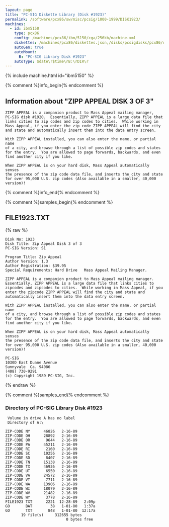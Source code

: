 ```yaml
---
layout: page
title: "PC-SIG Diskette Library (Disk #1923)"
permalink: /software/pcx86/sw/misc/pcsig/1000-1999/DISK1923/
machines:
  - id: ibm5150
    type: pcx86
    config: /machines/pcx86/ibm/5150/cga/256kb/machine.xml
    diskettes: /machines/pcx86/diskettes.json,/disks/pcsigdisks/pcx86/diskettes.json
    autoGen: true
    autoMount:
      B: "PC-SIG Library Disk #1923"
    autoType: $date\r$time\rB:\rDIR\r
---
```


{% include machine.html id="ibm5150" %}

{% comment %}info_begin{% endcomment %}

## Information about "ZIPP APPEAL DISK 3 OF 3"

    ZIPP APPEAL is a companion product to Mass Appeal mailing manager,
    PC-SIG disk #1920.  Essentially, ZIPP APPEAL is a large data file that
    links cities to zip codes and zip codes to cities.  While working in
    Mass Appeal, if you enter the zip code ZIPP APPEAL will find the city
    and state and automatically insert them into the data entry screen.
    
    With ZIPP APPEAL installed, you can also enter the name, or partial name
    of a city, and browse through a list of possible zip codes and states
    for the entry.  You are allowed to page forwards, backwards, and even
    find another city if you like.
    
    When ZIPP APPEAL is on your hard disk, Mass Appeal automatically senses
    the presence of the zip code data file, and inserts the city and state
    for over 95,000 U.S. zip codes (Also available in a smaller, 40,000
    version)!
{% comment %}info_end{% endcomment %}

{% comment %}samples_begin{% endcomment %}

## FILE1923.TXT

{% raw %}
```
Disk No: 1923                                                           
Disk Title: Zip Appeal Disk 3 of 3                                      
PC-SIG Version: S1                                                      
                                                                        
Program Title: Zip Appeal                                               
Author Version: 1.3                                                     
Author Registration: $39.95                                             
Special Requirements: Hard Drive   Mass Appeal Mailing Manager.         
                                                                        
ZIPP APPEAL is a companion product to Mass Appeal mailing manager.      
Essentially, ZIPP APPEAL is a large data file that links cities to      
zipcodes and zipcodes to cities.  While working in Mass Appeal, if you  
enter the zipcode ZIPP APPEAL will find the city and state and          
automatically insert them into the data entry screen.                   
                                                                        
With ZIPP APPEAL installed, you can also enter the name, or partial name
of a city, and browse through a list of possible zip codes and states   
for the entry.  You are allowed to page forwards, backwards, and even   
find another city if you like.                                          
                                                                        
When ZIPP APPEAL is on your hard disk, Mass Appeal automatically senses 
the presence of the zip code data file, and inserts the city and state  
for over 95,000 U.S. zip codes (Also available in a smaller, 40,000     
version)!                                                               
                                                                        
PC-SIG                                                                  
1030D East Duane Avenue                                                 
Sunnyvale  Ca. 94086                                                    
(408) 730-9291                                                          
(c) Copyright 1989 PC-SIG, Inc.                                         
```
{% endraw %}

{% comment %}samples_end{% endcomment %}

### Directory of PC-SIG Library Disk #1923

     Volume in drive A has no label
     Directory of A:\

    ZIP-CODE NY      46826   2-16-89
    ZIP-CODE OH      28892   2-16-89
    ZIP-CODE OR       9644   2-16-89
    ZIP-CODE PA      45211   2-16-89
    ZIP-CODE RI       2160   2-16-89
    ZIP-CODE SC      10256   2-16-89
    ZIP-CODE SD       8407   2-16-89
    ZIP-CODE TN      15138   2-16-89
    ZIP-CODE TX      46936   2-16-89
    ZIP-CODE UT       6550   2-16-89
    ZIP-CODE VA      24572   2-16-89
    ZIP-CODE VT       7711   2-16-89
    ZIP-CODE WA      13906   2-16-89
    ZIP-CODE WI      18079   2-16-89
    ZIP-CODE WV      21482   2-16-89
    ZIP-CODE WY       3778   2-16-89
    FILE1923 TXT      2221  12-28-89   2:09p
    GO       BAT        38   1-01-80   1:37a
    GO       TXT       848   1-01-80  12:17a
           19 file(s)     312655 bytes
                               0 bytes free
